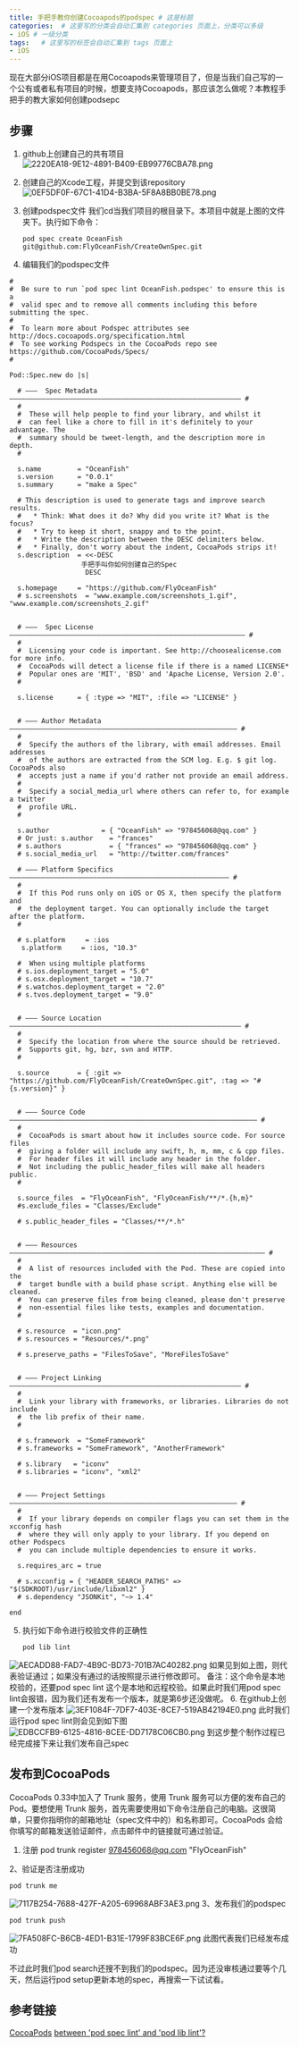 ```yaml
---
title: 手把手教你创建Cocoapods的podspec # 这是标题
categories:  # 这里写的分类会自动汇集到 categories 页面上，分类可以多级
- iOS # 一级分类
tags:   # 这里写的标签会自动汇集到 tags 页面上
- iOS
---
```

现在大部分iOS项目都是在用Cocoapods来管理项目了，但是当我们自己写的一个公有或者私有项目的时候，想要支持Cocoapods，那应该怎么做呢？本教程手把手的教大家如何创建podsepc
## 步骤
1. github上创建自己的共有项目
![2220EA18-9E12-4891-B409-EB99776CBA78.png](http://upload-images.jianshu.io/upload_images/6644906-af82c503463a2495.png?imageMogr2/auto-orient/strip%7CimageView2/2/w/1240)
2.  创建自己的Xcode工程，并提交到该repository
![0EF5DF0F-67C1-41D4-B3BA-5F8A8BB0BE78.png](http://upload-images.jianshu.io/upload_images/6644906-b677f02da468d7cb.png?imageMogr2/auto-orient/strip%7CimageView2/2/w/1240)
3. 创建podspec文件
我们cd当我们项目的根目录下。本项目中就是上图的文件夹下。执行如下命令：

       pod spec create OceanFish git@github.com:FlyOceanFish/CreateOwnSpec.git
4. 编辑我们的podspec文件

````
#
#  Be sure to run `pod spec lint OceanFish.podspec' to ensure this is a
#  valid spec and to remove all comments including this before submitting the spec.
#
#  To learn more about Podspec attributes see http://docs.cocoapods.org/specification.html
#  To see working Podspecs in the CocoaPods repo see https://github.com/CocoaPods/Specs/
#

Pod::Spec.new do |s|

  # ―――  Spec Metadata  ―――――――――――――――――――――――――――――――――――――――――――――――――――――――――― #
  #
  #  These will help people to find your library, and whilst it
  #  can feel like a chore to fill in it's definitely to your advantage. The
  #  summary should be tweet-length, and the description more in depth.
  #

  s.name         = "OceanFish"
  s.version      = "0.0.1"
  s.summary      = "make a Spec"

  # This description is used to generate tags and improve search results.
  #   * Think: What does it do? Why did you write it? What is the focus?
  #   * Try to keep it short, snappy and to the point.
  #   * Write the description between the DESC delimiters below.
  #   * Finally, don't worry about the indent, CocoaPods strips it!
  s.description  = <<-DESC
                  手把手叫你如何创建自己的Spec
                   DESC

  s.homepage     = "https://github.com/FlyOceanFish"
  # s.screenshots  = "www.example.com/screenshots_1.gif", "www.example.com/screenshots_2.gif"


  # ―――  Spec License  ――――――――――――――――――――――――――――――――――――――――――――――――――――――――――― #
  #
  #  Licensing your code is important. See http://choosealicense.com for more info.
  #  CocoaPods will detect a license file if there is a named LICENSE*
  #  Popular ones are 'MIT', 'BSD' and 'Apache License, Version 2.0'.
  #

  s.license      = { :type => "MIT", :file => "LICENSE" }


  # ――― Author Metadata  ――――――――――――――――――――――――――――――――――――――――――――――――――――――――― #
  #
  #  Specify the authors of the library, with email addresses. Email addresses
  #  of the authors are extracted from the SCM log. E.g. $ git log. CocoaPods also
  #  accepts just a name if you'd rather not provide an email address.
  #
  #  Specify a social_media_url where others can refer to, for example a twitter
  #  profile URL.
  #

  s.author             = { "OceanFish" => "978456068@qq.com" }
  # Or just: s.author    = "frances"
  # s.authors            = { "frances" => "978456068@qq.com" }
  # s.social_media_url   = "http://twitter.com/frances"

  # ――― Platform Specifics ――――――――――――――――――――――――――――――――――――――――――――――――――――――― #
  #
  #  If this Pod runs only on iOS or OS X, then specify the platform and
  #  the deployment target. You can optionally include the target after the platform.
  #

  # s.platform     = :ios
   s.platform     = :ios, "10.3"

  #  When using multiple platforms
  # s.ios.deployment_target = "5.0"
  # s.osx.deployment_target = "10.7"
  # s.watchos.deployment_target = "2.0"
  # s.tvos.deployment_target = "9.0"


  # ――― Source Location ―――――――――――――――――――――――――――――――――――――――――――――――――――――――――― #
  #
  #  Specify the location from where the source should be retrieved.
  #  Supports git, hg, bzr, svn and HTTP.
  #

  s.source       = { :git => "https://github.com/FlyOceanFish/CreateOwnSpec.git", :tag => "#{s.version}" }


  # ――― Source Code ―――――――――――――――――――――――――――――――――――――――――――――――――――――――――――――― #
  #
  #  CocoaPods is smart about how it includes source code. For source files
  #  giving a folder will include any swift, h, m, mm, c & cpp files.
  #  For header files it will include any header in the folder.
  #  Not including the public_header_files will make all headers public.
  #

  s.source_files  = "FlyOceanFish", "FlyOceanFish/**/*.{h,m}"
  #s.exclude_files = "Classes/Exclude"

  # s.public_header_files = "Classes/**/*.h"


  # ――― Resources ―――――――――――――――――――――――――――――――――――――――――――――――――――――――――――――――― #
  #
  #  A list of resources included with the Pod. These are copied into the
  #  target bundle with a build phase script. Anything else will be cleaned.
  #  You can preserve files from being cleaned, please don't preserve
  #  non-essential files like tests, examples and documentation.
  #

  # s.resource  = "icon.png"
  # s.resources = "Resources/*.png"

  # s.preserve_paths = "FilesToSave", "MoreFilesToSave"


  # ――― Project Linking ―――――――――――――――――――――――――――――――――――――――――――――――――――――――――― #
  #
  #  Link your library with frameworks, or libraries. Libraries do not include
  #  the lib prefix of their name.
  #

  # s.framework  = "SomeFramework"
  # s.frameworks = "SomeFramework", "AnotherFramework"

  # s.library   = "iconv"
  # s.libraries = "iconv", "xml2"


  # ――― Project Settings ――――――――――――――――――――――――――――――――――――――――――――――――――――――――― #
  #
  #  If your library depends on compiler flags you can set them in the xcconfig hash
  #  where they will only apply to your library. If you depend on other Podspecs
  #  you can include multiple dependencies to ensure it works.

  s.requires_arc = true

  # s.xcconfig = { "HEADER_SEARCH_PATHS" => "$(SDKROOT)/usr/include/libxml2" }
  # s.dependency "JSONKit", "~> 1.4"

end

````
5.  执行如下命令进行校验文件的正确性

        pod lib lint

![AECADD88-FAD7-4B9C-BD73-701B7AC40282.png](http://upload-images.jianshu.io/upload_images/6644906-8ee99362e9e96299.png?imageMogr2/auto-orient/strip%7CimageView2/2/w/1240)
如果见到如上图，则代表验证通过；如果没有通过的话按照提示进行修改即可。
备注：这个命令是本地校验的，还要pod spec lint 这个是本地和远程校验。如果此时我们用pod spec lint会报错，因为我们还有发布一个版本，就是第6步还没做呢。
6. 在github上创建一个发布版本
![3EF1084F-7DF7-403E-8CE7-519AB42194E0.png](http://upload-images.jianshu.io/upload_images/6644906-d8d193f003b2720b.png?imageMogr2/auto-orient/strip%7CimageView2/2/w/1240)
此时我们运行pod spec lint则会见到如下图
![EDBCCFB9-6125-4816-8CEE-DD7178C06CB0.png](http://upload-images.jianshu.io/upload_images/6644906-e7ff39a2608266f9.png?imageMogr2/auto-orient/strip%7CimageView2/2/w/1240)
到这步整个制作过程已经完成接下来让我们发布自己spec
## 发布到CocoaPods
CocoaPods 0.33中加入了 Trunk 服务，使用 Trunk 服务可以方便的发布自己的Pod。要想使用 Trunk 服务，首先需要使用如下命令注册自己的电脑。这很简单，只要你指明你的邮箱地址（spec文件中的）和名称即可。CocoaPods 会给你填写的邮箱发送验证邮件，点击邮件中的链接就可通过验证。
1. 注册
    pod trunk register 978456068@qq.com "FlyOceanFish"

2、验证是否注册成功

    pod trunk me

![7117B254-7688-427F-A205-69968ABF3AE3.png](http://upload-images.jianshu.io/upload_images/6644906-1c0e9356bacb2005.png?imageMogr2/auto-orient/strip%7CimageView2/2/w/1240)
3、发布我们的podspec

    pod trunk push
![7FA508FC-B6CB-4ED1-B31E-1799F83BCE6F.png](http://upload-images.jianshu.io/upload_images/6644906-870e654c65f46478.png?imageMogr2/auto-orient/strip%7CimageView2/2/w/1240)
此图代表我们已经发布成功

不过此时我们pod search还搜不到我们的podspec。因为还没审核通过要等个几天，然后运行pod setup更新本地的spec，再搜索一下试试看。

## 参考链接
[CocoaPods](https://guides.cocoapods.org/using/index.html)
[between 'pod spec lint' and 'pod lib lint'?](https://stackoverflow.com/questions/32304421/whats-the-difference-between-pod-spec-lint-and-pod-lib-lint)
